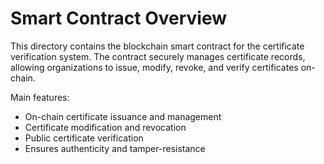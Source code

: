 # Smart Contract Overview

This directory contains the blockchain smart contract for the certificate verification system. The contract securely manages certificate records, allowing organizations to issue, modify, revoke, and verify certificates on-chain.

Main features:
- On-chain certificate issuance and management
- Certificate modification and revocation
- Public certificate verification
- Ensures authenticity and tamper-resistance
